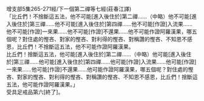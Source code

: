 增支部5集265-271經/下一個第二禪等七經(莊春江譯)  
「比丘們！不捨斷這五法，他不可能[進入後住於]第二禪……（中略）他不可能[進入後住於]第三禪……他不可能[進入後住於]第四禪……他不可能[作證]入流果……他不可能[作證]一來果……他不可能[作證]不還果……他不可能作證阿羅漢果，哪五個呢？對住處的慳吝、對家的慳吝、對利得的慳吝、對稱讚的慳吝、不知恩不感恩，比丘們！不捨斷這五法，他不可能作證阿羅漢果。  
比丘們！捨斷這五法，他可能[進入後住於]第二禪……（中略）他可能[進入後住於]第三禪……他可能[進入後住於]第四禪……他可能[作證]入流果……他可能[作證]一來果……他可能[作證]不還果……他可能作證阿羅漢果，哪五個呢？對住處的慳吝、對家的慳吝、對利得的慳吝、對稱讚的慳吝、不知恩不感恩，比丘們！捨斷這五法，他可能作證阿羅漢果。」  
受具足戒品第六[終了]。  
  
  
